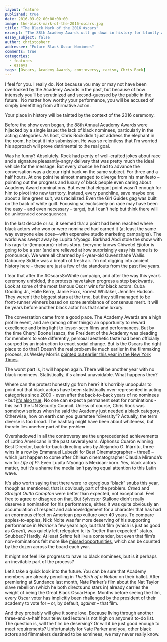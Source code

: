 ```yaml
---
layout: feature
published: true
date: 2016-03-02 00:00:00:00
image: the-black-mark-of-the-2016-oscars.jpg
title: "The Black Mark of the 2016 Oscars"
excerpt: "The 88th Academy Awards will go down in history for bluntly and relentlessly addressing the #OscarSoWhite issue. But did Chris Rock help or hurt the cause?"
essay_subject: false
author: christopherr
addressee: "Future Black Oscar Nominees"
comments: true
categories:
  - features
  - essays
tags: [Oscars, Academy Awards, controversy, racism, Chris Rock]
---
```

I feel for you. I really do. Not because you may or may not have been overlooked by the Academy Awards in the past, but because of how intensely you’ll be scrutinized and second-guessed by the public in the future.  No matter how worthy your performance, you will be accused of simply benefitting from affirmative action. 

Your place in history will be tainted by the context of the 2016 ceremony.

Before the show even began, the 88th Annual Academy Awards were hijacked by a single issue: the lack of black nominees, particularly in the acting categories. As host, Chris Rock didn't just address the elephant in the room, he beat it into submission. He was so relentless that I'm worried his approach will prove detrimental to the real goal. 

Was he funny? Absolutely. Rock had plenty of well-crafted jokes about race and a signature pleasantly-angry delivery that was pretty much the ideal vehicle for the message. But every chance he had to advance the conversation was a detour right back on the same subject. For three and a half hours. At one point he almost managed to diverge from his manifesto – pointing out the progress and luxury of black people even caring about Academy Award nominations. But even that elegant point wasn't enough for him to pivot into new territory. Instead, every punchline, save maybe one about a lime green suit, was racialized. Even the Girl Guides gag was built on the back of white guilt. Focusing so exclusively on race may have been the easy – and even necessary – target, but I can't help but think there will be unintended consequences. 

In the last decade or so, it seemed that a point had been reached where black actors who won or were nominated had earned it (at least the same way everyone else does—with expensive studio marketing campaigns). The world was swept away by Lupita N'yongo. Barkhad Abdi stole the show with his rags-to-(temporary)-riches story. Everyone knows Chiwetel Ejiofor is going to be a star (and are relieved at how surprisingly easy his name is to pronounce). We were all charmed by 8-year-old Quvenzhané Wallis. Gabourey Sidibe was a breath of fresh air. I'm not digging into ancient history here – these are just a few of the standouts from the past five years. 

I fear that after the #OscarsSoWhite campaign, and after the way this year’s ceremony unfolded, the protests have taken progress a step backwards. Look at some of the most famous Oscar wins for black actors: Cuba Gooding Jr., Halle Berry, Jamie Foxx, Forrest Whitaker, Jennifer Hudson. They weren't the biggest stars at the time, but they still managed to be front-runner winners based on some semblance of consensus merit. It will be years before another black actor has that same luxury.

The conversation came from a good place. The Academy Awards are a high profile event, and are (among other things) an opportunity to reward excellence and bring light to lesser-seen films and performances. But by the time Cheryl Boone Isaacs, the President of the Academy was pleading for members to vote differently, personal aesthetic taste had been officially usurped by an instruction to enact social change. But is the Oscars the right place to do that? Doesn’t the real problem lie much earlier in the filmmaking process, as Wesley Morris [pointed out earlier this year in the New York Times](http://www.nytimes.com/2016/01/24/movies/oscars-so-white-or-oscars-so-dumb-discuss.html?_r=0). 

The worst part is, it will happen again. There will be another year with no black nominees. Statistically, it's almost unavoidable. What happens then? 

Where can the protest honestly go from here? It's horribly unpopular to point out that black actors have been statistically over-represented in acting categories since 2000 - even after the back-to-back years of no nominees - but [it's also true](http://www.economist.com/blogs/prospero/2016/01/film-and-race). No one can expect a permanent seat for nominations - this isn't the UN Security Council. Unless of course, Chris Rock was somehow serious when he said the Academy just needed a black category. Otherwise, how on earth can you guarantee “diversity”? Actually, the term diverse is too broad. The hashtag might have been about whiteness, but therein lies another part of the problem. 

Overshadowed in all the controversy are the unprecedented achievements of Latino Americans in the past several years. Alphonso Cuarón winning Best Director, back-to-back directing wins by Alejandro G. Iñárritu, three wins in a row by Emmanuel Lubezki for Best Cinematographer – three!! – which just happen to come after Chilean cinematographer Claudia Miranda’s win for _Life of Pi_. Even Lupita N’yongo is Mexican-born. Yes, black actors matter, but it’s a shame the media isn't paying equal attention to this Latin wave. 

It's also worth saying that there were no egregious “black” snubs this year, though as mentioned, that is obviously part of the problem. _Creed_ and _Straight Outta Compton_ were better than expected, not exceptional. Feel free to [agree](http://www.dearcastandcrew.com/content/2016/2/24/straight-outta-comptopn.html) or [disagree](http://www.dearcastandcrew.com/content/2016/1/14/creed-is-surprisingly-the-best-film-of-2015.html) on that. But Sylvester Stallone didn't really deserve a nomination for his performance, either. It was quite obviously an accumulation of respect and acknowledgement for a character that has had an enormous effect on American pop culture over 40 years. To compare apples-to-apples, Nick Nolte was far more deserving of his supporting performance in _Warrior_ a few years ago, but that film (which is just as good as _Creed_), was quietly left relegated to its “better than expected” status. Snubbed? Hardly. At least _Selma_ felt like a contender, but even that film’s non-nominations felt more like [missed opportunities](http://www.dearcastandcrew.com/content/2015/1/26/is-it-oscarssowhite-or-just-oscarssowrong.html), which can be counted by the dozen across the board each year. 

It might not feel like progress to have no black nominees, but is it perhaps an inevitable part of the process? 

Let’s take a quick look into the future. You can be sure that Academy members are already penciling in _The Birth of a Nation_ on their ballot. After premiering at Sundance last month, Nate Parker’s film about the Nat Taylor slave rebellion (which he both directs and stars in) already carries the weight of being the Great Black Oscar Hope. Months before seeing the film, every Oscar voter has implicitly been challenged by the president of their academy to vote for – or, by default, _against_ – that film. 

And they probably will give it some love. Because living through another three-and-a-half hour televised lecture is not high on anyone’s to-do list. The question is, will the film be deserving? Or will it be just good enough to meet requirements? Unfortunately for Nate Parker and you, other black actors and filmmakers destined to be nominees, we may never really know.